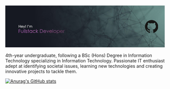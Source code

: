 ![Header](./github-header-image-1.png)

4th-year undergraduate, following a BSc (Hons) Degree in Information Technology specializing in Information Technology. Passionate IT enthusiast adept at identifying societal issues, learning new technologies and creating innovative projects to tackle them.

[![Anurag's GitHub stats](https://github-readme-stats.vercel.app/api?username=it21013782)](https://github.com/anuraghazra/github-readme-stats)
